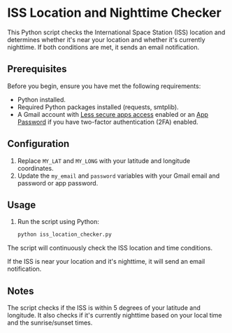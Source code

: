# ISS Location and Nighttime Checker

This Python script checks the International Space Station (ISS) location and determines whether it's near your location and whether it's currently nighttime. If both conditions are met, it sends an email notification.

## Prerequisites

Before you begin, ensure you have met the following requirements:

- Python installed.
- Required Python packages installed (requests, smtplib).
- A Gmail account with [Less secure apps access](https://myaccount.google.com/lesssecureapps) enabled or an [App Password](https://support.google.com/accounts/answer/185833?hl=en) if you have two-factor authentication (2FA) enabled.

## Configuration

1. Replace `MY_LAT` and `MY_LONG` with your latitude and longitude coordinates.
2. Update the `my_email` and `password` variables with your Gmail email and password or app password.

## Usage

1. Run the script using Python:

   ```bash
   python iss_location_checker.py

The script will continuously check the ISS location and time conditions.

If the ISS is near your location and it's nighttime, it will send an email notification.

## Notes
    
The script checks if the ISS is within 5 degrees of your latitude and longitude.
It also checks if it's currently nighttime based on your local time and the sunrise/sunset times.

